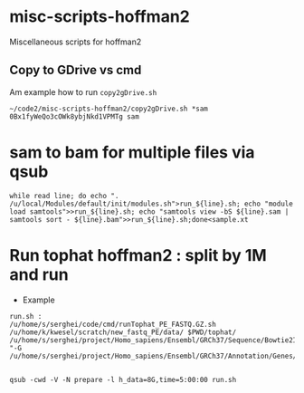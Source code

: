 # misc-scripts-hoffman2
Miscellaneous scripts for hoffman2

## Copy to GDrive vs cmd
Am example how to run `copy2gDrive.sh`

```
~/code2/misc-scripts-hoffman2/copy2gDrive.sh *sam 0Bx1fyWeQo3cOWk8ybjNkd1VPMTg sam
```

# sam to bam for multiple files via qsub

```
while read line; do echo ". /u/local/Modules/default/init/modules.sh">run_${line}.sh; echo "module load samtools">>run_${line}.sh; echo "samtools view -bS ${line}.sam | samtools sort - ${line}.bam">>run_${line}.sh;done<sample.xt 
```

# Run tophat hoffman2 : split by 1M and run 

- Example
```
run.sh :
/u/home/s/serghei/code/cmd/runTophat_PE_FASTQ.GZ.sh  /u/home/k/kwesel/scratch/new_fastq_PE/data/ $PWD/tophat/ /u/home/s/serghei/project/Homo_sapiens/Ensembl/GRCh37/Sequence/Bowtie2Index/genome "-G /u/home/s/serghei/project/Homo_sapiens/Ensembl/GRCh37/Annotation/Genes/genes.gtf"


qsub -cwd -V -N prepare -l h_data=8G,time=5:00:00 run.sh 
```
